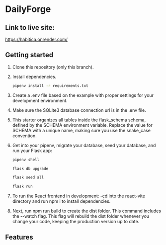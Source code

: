 # DailyForge

## Link to live site:
https://habitica.onrender.com/

## Getting started

1. Clone this repository (only this branch).

2. Install dependencies.

   ```bash
   pipenv install -r requirements.txt
   ```
3. Create a .env file based on the example with proper settings for your development environment.
4. Make sure the SQLite3 database connection url is in the .env file.
5. This starter organizes all tables inside the flask_schema schema, defined by the SCHEMA environment variable. Replace the value for SCHEMA with a unique name, making sure you use the snake_case convention.
6. Get into your pipenv, migrate your database, seed your database, and run your Flask app:
   ```bash
   pipenv shell
   ```
   ```bash
   flask db upgrade
   ```
   ```bash
   flask seed all
   ```
   ```bash
   flask run
   ```
7. To run the React frontend in development: -cd into the react-vite directory and run npm i to install dependencies.
8. Next, run npm run build to create the dist folder. This command includes the --watch flag. This flag will rebuild the dist folder whenever you change your code, keeping the production version up to date.

## Features
